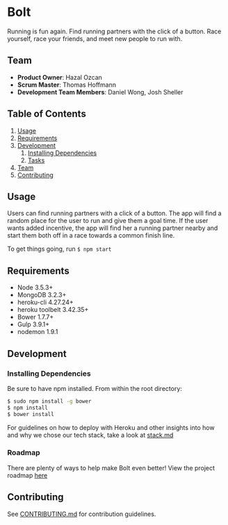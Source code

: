 # Bolt

Running is fun again.
Find running partners with the click of a button. Race yourself, race your friends, and meet new people to run with.

## Team

  - __Product Owner__: Hazal Ozcan
  - __Scrum Master__: Thomas Hoffmann
  - __Development Team Members__: Daniel Wong, Josh Sheller

## Table of Contents

1. [Usage](#Usage)
1. [Requirements](#requirements)
1. [Development](#development)
    1. [Installing Dependencies](#installing-dependencies)
    1. [Tasks](#tasks)
1. [Team](#team)
1. [Contributing](#contributing)

## Usage

Users can find running partners with a click of a button. The app will find a random place for the user to run and give them a goal time. If the user wants added incentive, the app will find her a running partner nearby and start them both off in a race towards a common finish line.

To get things going, run ```$ npm start```


## Requirements

- Node 3.5.3+
- MongoDB 3.2.3+
- heroku-cli 4.27.24+
- heroku toolbelt 3.42.35+
- Bower 1.7.7+
- Gulp 3.9.1+
- nodemon 1.9.1

## Development

### Installing Dependencies

Be sure to have npm installed.
From within the root directory:

```sh
$ sudo npm install -g bower
$ npm install
$ bower install
```

For guidelines on how to deploy with Heroku and other insights into how and why we chose our tech stack, take a look at [stack.md](stack.md)

### Roadmap

There are plenty of ways to help make Bolt even better!
View the project roadmap [here](https://github.com/Comatose-Trombone/Bolt/issues)



## Contributing

See [CONTRIBUTING.md](CONTRIBUTING.md) for contribution guidelines.
